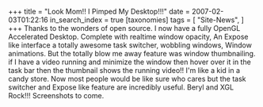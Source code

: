 +++
title = "Look Mom!! I Pimped My Desktop!!!"
date = 2007-02-03T01:22:16
in_search_index = true
[taxonomies]
tags = [
"Site-News",
]
+++
Thanks to the wonders of open source. I now have a fully OpenGL Accelerated Desktop. Complete with realtime window opacity, An Expose like interface a totally awesome task switcher, wobbling windows, Window animations. But the totally blow me away feature was window thumbnailing. if I have a video running and minimize the window then hover over it in the task bar then the thumbnail shows the running video!! I'm like a kid in a candy store. Now most people would be like sure who cares but the task switcher and Expose like feature are incredibly useful. Beryl and XGL Rock!!! Screenshots to come.
